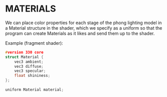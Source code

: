 # MATERIALS

We can place color properties for each stage of the phong lighting model in a Material structure in the shader, which we specify as a uniform so that the program can create Materials as it likes and send them up to the shader.

Example (fragment shader):
```c++
#version 330 core
struct Material {
    vec3 ambient;
    vec3 diffuse;
    vec3 specular;
    float shininess;
}; 
  
uniform Material material;
```

